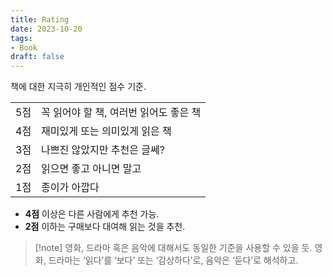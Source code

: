 ```yaml
---
title: Rating
date: 2023-10-20
tags:
- Book
draft: false
---
```


책에 대한 지극히 개인적인 점수 기준.

| | |
| --- | --- |
| 5점 | 꼭 읽어야 할 책, 여러번 읽어도 좋은 책 |
| 4점 | 재미있게 또는 의미있게 읽은 책 |
| 3점 | 나쁘진 않았지만 추천은 글쎄? |
| 2점 | 읽으면 좋고 아니면 말고 |
| 1점 | 종이가 아깝다 |

- **4점** 이상은 다른 사람에게 추천 가능.
- **2점** 이하는 구매보다 대여해 읽는 것을 추천.


> [!note] 영화, 드라마 혹은 음악에 대해서도 동일한 기준을 사용할 수 있을 듯. 영화, 드라마는 ‘읽다’를 ‘보다’ 또는 ‘감상하다’로, 음악은 ‘듣다’로 해석하고.